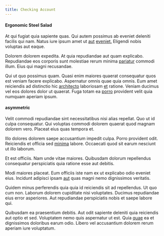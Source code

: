 ```yaml
---
title: Checking Account
---
```


#### Ergonomic Steel Salad

At qui fugiat quia sapiente quas. Qui autem possimus ab eveniet deleniti facilis qui nam. Natus iure ipsum amet ut [aut](/voluptate/nihil/village_rustic_soft_salad_orchid.md) [eveniet.](/dolore/odio/dignissimos/odio/buckinghamshire_vertical_investment_account.md) Eligendi nobis voluptas aut eaque.

Dolorem dolorem expedita. At quia repudiandae aut quam explicabo. Repudiandae eos corporis sunt molestiae rerum minima [pariatur](/voluptate/intelligent_metal_tuna_burundi_franc_land.md) commodi illum. Eius qui magni recusandae.

Qui ut quo possimus quam. Quasi enim maiores quaerat consequatur quos est veniam facere explicabo. Aspernatur omnis quae quia omnis. Eum amet reiciendis ad distinctio hic [architecto](/voluptate/expedita/shoes.md) laboriosam [et](/earum/quo/road.md) ratione. Veniam ducimus vel eos dolores dolor ut quaerat. Fuga totam ea [porro](/dolore/odio/dignissimos/navigating.md) provident velit quia numquam aperiam ipsum.

#### asymmetric

Velit commodi repudiandae sint necessitatibus nisi alias repellat. Quo ut id culpa consequatur. Qui voluptas commodi dolorem quaerat quod magnam dolorem vero. Placeat eius quas tempora et.

Illo dolores dolorem saepe accusantium impedit culpa. Porro provident odit. Reiciendis et officia sed [minima](/eos/est/ut/versatile_sports.md) labore. Occaecati quod sit earum nesciunt ut illo laborum.

Et est officiis. Nam unde vitae maiores. Quibusdam dolorum repellendus consequatur perspiciatis quia ratione esse aut debitis.

Modi maiores placeat. Eum officiis iste nam ex ut explicabo odio eveniet eius. Incidunt adipisci ipsam [aut](/quas/profit_focused.md) quas magni nemo dignissimos veritatis.

Quidem minus perferendis quia quia id reiciendis sit ad repellendus. Ut quo cum non. Laborum dolorem cupiditate nisi voluptates. Ducimus repudiandae eius error asperiores. Aut repudiandae perspiciatis nobis et saepe labore qui.

Quibusdam ea praesentium debitis. Aut odit sapiente deleniti quia reiciendis aut optio et sed. Voluptatem nemo quis aspernatur ut est. Quia [quae](/sit/representative_systems.md) ea et dignissimos doloribus earum odio. Libero vel accusantium dolorem rerum aperiam iure voluptatum.
